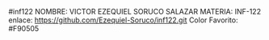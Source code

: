 #inf122
NOMBRE: VICTOR EZEQUIEL SORUCO SALAZAR
MATERIA: INF-122
enlace: https://github.com/Ezequiel-Soruco/inf122.git
Color Favorito: #F90505

